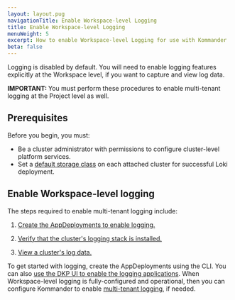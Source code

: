```yaml
---
layout: layout.pug
navigationTitle: Enable Workspace-level Logging
title: Enable Workspace-level Logging
menuWeight: 5
excerpt: How to enable Workspace-level Logging for use with Kommander
beta: false
---
```


<!-- markdownlint-disable MD030 -->

Logging is disabled by default. You will need to enable logging features explicitly at the Workspace level, if you want to capture and view log data.

<p class="message--important"><strong>IMPORTANT: </strong>You must perform these procedures to enable multi-tenant logging at the Project level as well.</p>

## Prerequisites

Before you begin, you must:

-  Be a cluster administrator with permissions to configure cluster-level platform services.
- Set a [default storage class][default-storage-class] on each attached cluster for successful Loki deployment.

## Enable Workspace-level logging

The steps required to enable multi-tenant logging include:

1.  [Create the AppDeployments to enable logging.][create-appdeployment]

1.  [Verify that the cluster's logging stack is installed.][verify-logging-deployment]

1.  [View a cluster's log data.][view-logdata]

To get started with logging, create the AppDeployments using the CLI. You can also [use the DKP UI to enable the logging applications][enable-logging-via-ui]. When Workspace-level logging is fully-configured and operational, then you can configure Kommander to enable [multi-tenant logging](../multi-tenant-logging), if needed.

[create-appdeployment]: ../../logging/enable-logging/create-appdeployment-workspace
[default-storage-class]: ../../clusters/attach-cluster/requirements-for-attaching#creating-a-default-storageclass
[enable-logging-via-ui]: ../enable-logging/enable-logging-via-ui
[verify-logging-deployment]: ../../logging/enable-logging/verify-cluster-logstack
[view-logdata]: ../../logging/enable-logging/view-cluster-logdata
